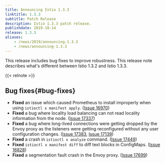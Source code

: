 ```yaml
---
title: Announcing Istio 1.3.3
linktitle: 1.3.3
subtitle: Patch Release
description: Istio 1.3.3 patch release.
publishdate: 2019-10-14
release: 1.3.3
aliases:
    - /news/2019/announcing-1.3.3
    - /news/announcing-1.3.3
---
```


This release includes bug fixes to improve robustness. This release note describes what's different between Istio 1.3.2 and Istio 1.3.3.

{{< relnote >}}

## Bug fixes{#bug-fixes}

- **Fixed** an issue which caused Prometheus to install improperly when using `istioctl x manifest apply`. ([Issue 16970](https://github.com/istio/istio/issues/16970))
- **Fixed** a bug where locality load balancing can not read locality information from the node. ([Issue 17337](https://github.com/istio/istio/issues/17337))
- **Fixed** a bug where long-lived connections were getting dropped by the Envoy proxy as the listeners were getting reconfigured without any user configuration changes. ([Issue 17383](https://github.com/istio/istio/issues/17383), [Issue 17139](https://github.com/istio/istio/issues/17139))
- **Fixed** a crash in `istioctl x analyze` command. ([Issue 17449](https://github.com/istio/istio/issues/17449))
- **Fixed** `istioctl x manifest diff` to diff text blocks in ConfigMaps. ([Issue 16828](https://github.com/istio/istio/issues/16828))
- **Fixed** a segmentation fault crash in the Envoy proxy. ([Issue 17699](https://github.com/istio/istio/issues/17699))
